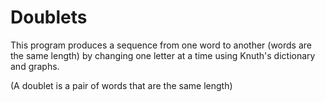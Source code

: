 # Doublets
This program produces a sequence from one word to another (words are the same length) by changing one letter at a time using Knuth's dictionary and graphs.

(A doublet is a pair of words that are the same length)
